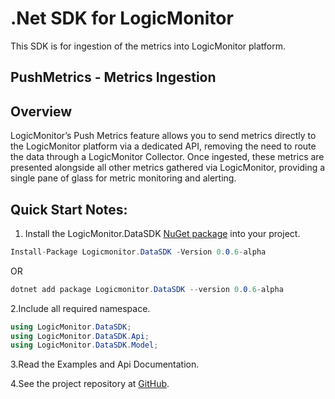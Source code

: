 # .Net SDK for LogicMonitor 
This SDK is for ingestion of the metrics into LogicMonitor platform.
## PushMetrics - Metrics Ingestion
## Overview
LogicMonitor’s Push Metrics feature allows you to send metrics directly to the LogicMonitor platform via a dedicated API, removing the need to route the data through a LogicMonitor Collector. Once ingested, these metrics are presented alongside all other metrics gathered via LogicMonitor, providing a single pane of glass for metric monitoring and alerting.


## Quick Start Notes:

1. Install the LogicMonitor.DataSDK [NuGet package](https://www.nuget.org/packages/Logicmonitor.DataSDK/) into your project.
```csharp
Install-Package Logicmonitor.DataSDK -Version 0.0.6-alpha
```
OR
```csharp
dotnet add package Logicmonitor.DataSDK --version 0.0.6-alpha
```

2.Include all required namespace.

```csharp
using LogicMonitor.DataSDK;
using LogicMonitor.DataSDK.Api;
using LogicMonitor.DataSDK.Model;
```

3.Read the Examples and Api Documentation.

4.See the project repository at [GitHub](https://github.com/logicmonitor/lm-data-sdk-dotnet).